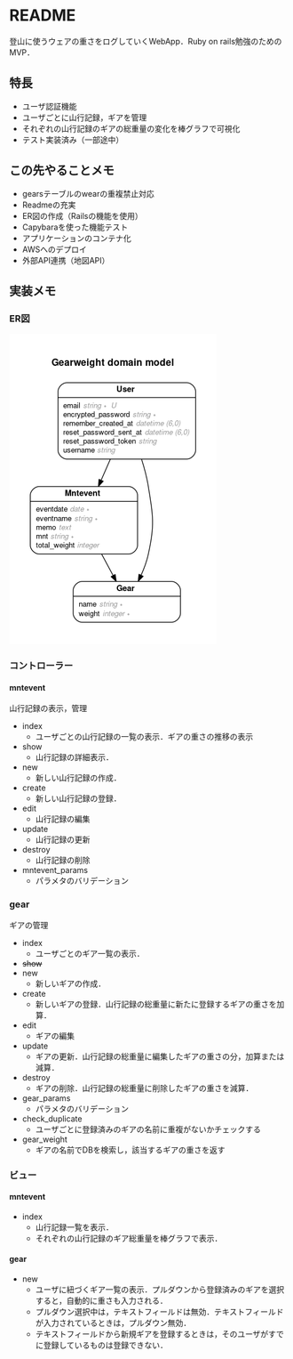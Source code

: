 # README

登山に使うウェアの重さをログしていくWebApp．Ruby on rails勉強のためのMVP．

## 特長
- ユーザ認証機能
- ユーザごとに山行記録，ギアを管理
- それぞれの山行記録のギアの総重量の変化を棒グラフで可視化
- テスト実装済み（一部途中）

## この先やることメモ
- gearsテーブルのwearの重複禁止対応
- Readmeの充実
- ER図の作成（Railsの機能を使用）
- Capybaraを使った機能テスト
- アプリケーションのコンテナ化
- AWSへのデプロイ
- 外部API連携（地図API）

## 実装メモ
### ER図

![ER図](./erd.png)

### コントローラー
#### mntevent
山行記録の表示，管理

- index
  - ユーザごとの山行記録の一覧の表示．ギアの重さの推移の表示
- show
  - 山行記録の詳細表示．
- new
  - 新しい山行記録の作成．
- create
  - 新しい山行記録の登録．
- edit
  - 山行記録の編集
- update
  - 山行記録の更新
- destroy
  - 山行記録の削除
- mntevent_params
  - パラメタのバリデーション

### gear
ギアの管理

- index
  - ユーザごとのギア一覧の表示．
- ~~show~~
- new
  - 新しいギアの作成．
- create
  - 新しいギアの登録．山行記録の総重量に新たに登録するギアの重さを加算．
- edit
  - ギアの編集
- update
  - ギアの更新．山行記録の総重量に編集したギアの重さの分，加算または減算．
- destroy
  - ギアの削除．山行記録の総重量に削除したギアの重さを減算．
- gear_params
  - パラメタのバリデーション
- check_duplicate
  - ユーザごとに登録済みのギアの名前に重複がないかチェックする
- gear_weight
  - ギアの名前でDBを検索し，該当するギアの重さを返す

  
### ビュー

#### mntevent
- index
  - 山行記録一覧を表示．
  - それぞれの山行記録のギア総重量を棒グラフで表示．

#### gear
- new
  - ユーザに紐づくギア一覧の表示．プルダウンから登録済みのギアを選択すると，自動的に重さも入力される．
  - プルダウン選択中は，テキストフィールドは無効．テキストフィールドが入力されているときは，プルダウン無効．
  - テキストフィールドから新規ギアを登録するときは，そのユーザがすでに登録しているものは登録できない．


